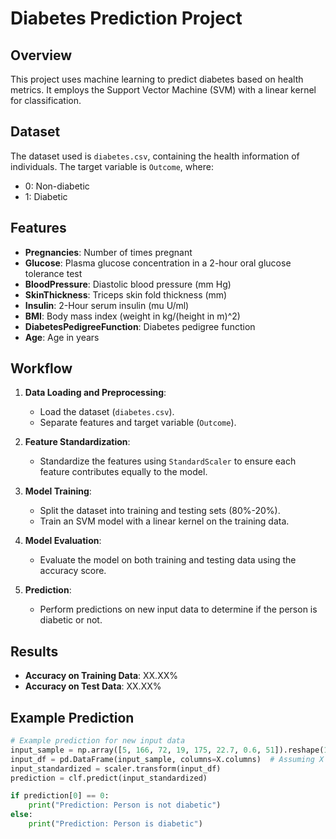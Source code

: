 # Diabetes Prediction Project

## Overview

This project uses machine learning to predict diabetes based on health metrics. It employs the Support Vector Machine (SVM) with a linear kernel for classification.

## Dataset

The dataset used is `diabetes.csv`, containing the health information of individuals. The target variable is `Outcome`, where:
- 0: Non-diabetic
- 1: Diabetic

## Features

- **Pregnancies**: Number of times pregnant
- **Glucose**: Plasma glucose concentration in a 2-hour oral glucose tolerance test
- **BloodPressure**: Diastolic blood pressure (mm Hg)
- **SkinThickness**: Triceps skin fold thickness (mm)
- **Insulin**: 2-Hour serum insulin (mu U/ml)
- **BMI**: Body mass index (weight in kg/(height in m)^2)
- **DiabetesPedigreeFunction**: Diabetes pedigree function
- **Age**: Age in years

## Workflow

1. **Data Loading and Preprocessing**:
   - Load the dataset (`diabetes.csv`).
   - Separate features and target variable (`Outcome`).

2. **Feature Standardization**:
   - Standardize the features using `StandardScaler` to ensure each feature contributes equally to the model.

3. **Model Training**:
   - Split the dataset into training and testing sets (80%-20%).
   - Train an SVM model with a linear kernel on the training data.

4. **Model Evaluation**:
   - Evaluate the model on both training and testing data using the accuracy score.

5. **Prediction**:
   - Perform predictions on new input data to determine if the person is diabetic or not.

## Results

- **Accuracy on Training Data**: XX.XX%
- **Accuracy on Test Data**: XX.XX%

## Example Prediction

```python
# Example prediction for new input data
input_sample = np.array([5, 166, 72, 19, 175, 22.7, 0.6, 51]).reshape(1, -1)
input_df = pd.DataFrame(input_sample, columns=X.columns)  # Assuming X has feature names
input_standardized = scaler.transform(input_df)
prediction = clf.predict(input_standardized)

if prediction[0] == 0:
    print("Prediction: Person is not diabetic")
else:
    print("Prediction: Person is diabetic")
